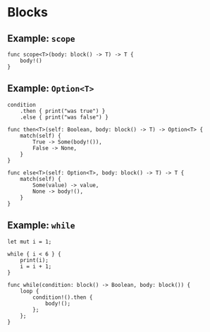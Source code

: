 # Blocks


## Example: `scope`

```sonance
func scope<T>(body: block() -> T) -> T {
    body!()
}
```

## Example: `Option<T>`

```sonance
condition
    .then { print("was true") }
    .else { print("was false") }
```

```sonance
func then<T>(self: Boolean, body: block() -> T) -> Option<T> {
    match(self) {
        True -> Some(body!()),
        False -> None,
    }
}

func else<T>(self: Option<T>, body: block() -> T) -> T {
    match(self) {
        Some(value) -> value,
        None -> body!(),
    }
}
```

## Example: `while`

```sonance
let mut i = 1;

while { i < 6 } {
    print(i);
    i = i + 1;
}
```

```sonance
func while(condition: block() -> Boolean, body: block()) {
    loop {
        condition!().then {
            body!();
        };
    };
}
```
